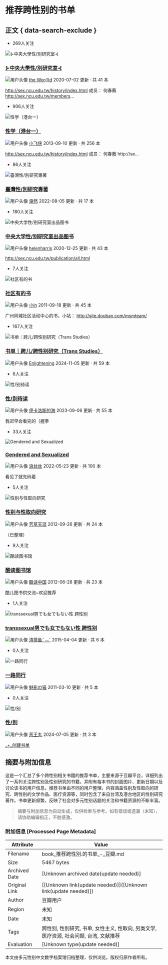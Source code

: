 # 推荐跨性别的书单

## 正文 { data-search-exclude }


- 269人关注

![⊱中央大學性/別研究室⊰](https://img1.doubanio.com/dae/merged_cover/img_handler/doulist_cover/round_rec/2650493-20200702222600)

### [⊱中央大學性/別研究室⊰](https://www.douban.com/doulist/2650493/)

![用户头像](https://img2.doubanio.com/icon/u1646470-621.jpg) [the Wor(l)d](https://www.douban.com/people/frosty/) 2020-07-02 更新 · 共 41 本

http://sex.ncu.edu.tw/history/index.html 成员： 何春蕤 http://sex.ncu.edu.tw/members...

- 906人关注

![性学（港台一）](https://img9.doubanio.com/dae/merged_cover/img_handler/doulist_cover/round_rec/2913630-20130910213044)

### [性学（港台一）](https://www.douban.com/doulist/2913630/)

![用户头像](https://img3.doubanio.com/icon/u38845805-37.jpg) [小飞侠](https://www.douban.com/people/master1986/) 2013-09-10 更新 · 共 256 本

http://sex.ncu.edu.tw/history/index.html 成员： 何春蕤 http://se...

- 86人关注

![臺灣性/別研究專著](https://img1.doubanio.com/dae/merged_cover/img_handler/doulist_cover/round_rec/290991-20220805210410)

### [臺灣性/別研究專著](https://www.douban.com/doulist/290991/)

![用户头像](https://img1.doubanio.com/icon/u3669248-40.jpg) [淹然](https://www.douban.com/people/3669248/) 2022-08-05 更新 · 共 17 本

- 180人关注

![中央大学性/别研究室出品图书](https://img1.doubanio.com/dae/merged_cover/img_handler/doulist_cover/round_rec/120978175-20201225090849)

### [中央大学性/别研究室出品图书](https://www.douban.com/doulist/120978175/)

![用户头像](https://img2.doubanio.com/icon/u59324138-351.jpg) [helenharris](https://www.douban.com/people/emotionalvulcan/) 2020-12-25 更新 · 共 43 本

http://sex.ncu.edu.tw/publication/all.html

- 7人关注

![社区有的书](https://img3.doubanio.com/dae/merged_cover/img_handler/doulist_cover/round_rec/1316417-20110918014933)

### [社区有的书](https://www.douban.com/doulist/1316417/)

![用户头像](https://img1.doubanio.com/icon/u1692414-49.jpg) [小in](https://www.douban.com/people/inmate/) 2011-09-18 更新 · 共 45 本

广州同城社区活动中心的书，小站： http://site.douban.com/msmteam/

- 167人关注

![书单｜跨儿/跨性别研究（Trans Studies）](https://img2.doubanio.com/dae/merged_cover/img_handler/doulist_cover/round_rec/150321364-20241105161141)

### [书单｜跨儿/跨性别研究（Trans Studies）](https://www.douban.com/doulist/150321364/)

![用户头像](https://img9.doubanio.com/icon/u180693708-46.jpg) [Enlightening](https://www.douban.com/people/180693708/) 2024-11-05 更新 · 共 59 本

- 6人关注

![性/别待读](https://img1.doubanio.com/dae/merged_cover/img_handler/doulist_cover/round_rec/110087351-20230906182819)

### [性/别待读](https://www.douban.com/doulist/110087351/)

![用户头像](https://img3.doubanio.com/icon/u142140186-7.jpg) [伊卡洛斯的海](https://www.douban.com/people/142140186/) 2023-09-06 更新 · 共 55 本

我迟早会看完的（握拳

- 33人关注

![Gendered and Sexualized](https://img1.doubanio.com/dae/merged_cover/img_handler/doulist_cover/round_rec/46815207-20220523234759)

### [Gendered and Sexualized](https://www.douban.com/doulist/46815207/)

![用户头像](https://img9.doubanio.com/icon/u78517780-196.jpg) [浪丝丝](https://www.douban.com/people/keemchen/) 2022-05-23 更新 · 共 100 本

看见了就先码着

- 5人关注

![性别与性取向研究](https://img1.doubanio.com/dae/merged_cover/img_handler/doulist_cover/round_rec/1675156-20120926102739)

### [性别与性取向研究](https://www.douban.com/doulist/1675156/)

![用户头像](https://img3.doubanio.com/icon/u64832808-2.jpg) [芳草天涯](https://www.douban.com/people/64832808/) 2012-09-26 更新 · 共 24 本

（已整理）

- 9人关注

![酷读图书馆](https://img3.doubanio.com/dae/merged_cover/img_handler/doulist_cover/round_rec/1592107-20120628184907)

### [酷读图书馆](https://www.douban.com/doulist/1592107/)

![用户头像](https://img1.doubanio.com/icon/user_normal.jpg) [酷读中国](https://www.douban.com/people/KuduCN/) 2012-06-28 更新 · 共 23 本

酷儿图书供交流~欢迎推荐

- 1人关注

![transsexual男でも女でもない性 跨性别](https://img9.doubanio.com/dae/merged_cover/img_handler/doulist_cover/round_rec/1488505-20150404024306)

### [transsexual男でも女でもない性 跨性别](https://www.douban.com/doulist/1488505/)

![用户头像](https://img3.doubanio.com/icon/u2945711-3.jpg) [清蒸鱼ˉ﹃ˉ](https://www.douban.com/people/kiska/) 2015-04-04 更新 · 共 6 本

- 0人关注

![一路同行](https://img9.doubanio.com/dae/merged_cover/img_handler/doulist_cover/round_rec/897763-20110310211526)

### [一路同行](https://www.douban.com/doulist/897763/)

![用户头像](https://img1.doubanio.com/icon/u29631662-9.jpg) [魅影の猫](https://www.douban.com/people/29631662/) 2011-03-10 更新 · 共 5 本

- 0人关注

![性/别](https://img1.doubanio.com/dae/merged_cover/img_handler/doulist_cover/round_rec/159082335-20240705214019)

### [性/别](https://www.douban.com/doulist/159082335/)

![用户头像](https://img9.doubanio.com/icon/u188983220-6.jpg) [恶王丸](https://www.douban.com/people/ERpuppet404/) 2024-07-05 更新 · 共 3 本

[_+_创建书单](https://www.douban.com/doulist/new?digest_type=book)
<!-- tcd_original_link https://book.douban.com/subject/1352874/doulists -->


## 摘要与附加信息

<!-- tcd_abstract -->
这是一个汇总了多个跨性别相关书籍的推荐书单，主要来源于豆瓣平台，详细列出了一系列关注跨性别及性别研究的书籍，并附有每本书的封面图片、更新日期以及讨论该书的用户信息。推荐书单由不同的用户整理，内容涵盖性别及性取向的研究、跨性别的文学作品、医疗资源等，同时包含了来自台湾及港台地区的性别研究著作。书单更新频繁，反映了社会对多元性别话题的关注和书籍资源的不断丰富。
<!-- tcd_abstract_end -->

> 摘要与附加信息为自动生成，仅供检索与参考。如有错误或遗漏（未知），请协助编辑指正，不胜感激。

### 附加信息 [Processed Page Metadata]

| Attribute       | Value                                  |
|-----------------|----------------------------------------|
| Filename        | book_推荐跨性別.的书单_-_豆瓣.md                             |
| Size            | 5467 bytes                           |
| Archived Date   | [Unknown archived date(update needed)]                             |
| Original Link   | [[Unknown link(update needed)]]([Unknown link(update needed)])                       |
| Author          | 豆瓣用户                               |
| Region          | 未知                               |
| Date            | 未知                                 |
| Tags            | 跨性别, 性别研究, 书单, 女性主义, 性取向, 另类文学, 医疗资源, 社会问题, 台湾, 文献推荐                                 |
| Evaluation            | [Unknown type(update needed)]                                 |
<!-- tcd_table_end -->

本文由多元性别中文数字档案馆归档整理，仅供浏览。版权归原作者所有。
